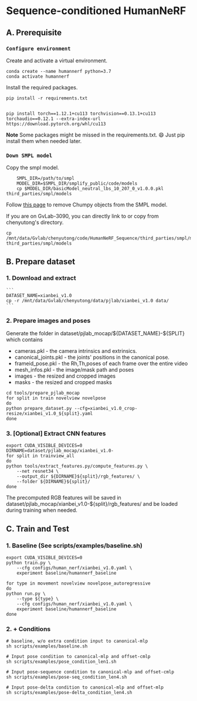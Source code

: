 # Sequence-conditioned HumanNeRF 
## A. Prerequisite
### `Configure environment`
Create and activate a virtual environment.

    conda create --name humannerf python=3.7
    conda activate humannerf

Install the required packages.

    pip install -r requirements.txt


    pip install torch==1.12.1+cu113 torchvision==0.13.1+cu113 torchaudio==0.12.1 --extra-index-url https://download.pytorch.org/whl/cu113


**Note** Some packages might be missed in the requirements.txt. 😄 Just pip install them when needed later.
### `Down SMPL model`

Copy the smpl model.
``````
    SMPL_DIR=/path/to/smpl
    MODEL_DIR=$SMPL_DIR/smplify_public/code/models
    cp $MODEL_DIR/basicModel_neutral_lbs_10_207_0_v1.0.0.pkl third_parties/smpl/models
``````
Follow [this page](https://github.com/vchoutas/smplx/tree/master/tools) to remove Chumpy objects from the SMPL model.

If you are on GvLab-3090, you can directly link to or copy from chenyutong's directory.
```
cp /mnt/data/Gvlab/chenyutong/code/HumanNeRF_Sequence/third_parties/smpl/models/basicModel_neutral_lbs_10_207_0_v1.0.0.pkl third_parties/smpl/models
```
## B. Prepare dataset
### 1. Download and extract
    ```
    DATASET_NAME=xianbei_v1.0
    cp -r /mnt/data/Gvlab/chenyutong/data/pjlab/xianbei_v1.0 data/
    ```
### 2. Prepare images and poses
Generate the folder in dataset/pjlab_mocap/\${DATASET_NAME}-\${SPLIT} which contains
* cameras.pkl - the camera intrinsics and extrinsics.
* canonical_joints.pkl -  the joints' positions in the canonical pose.
* frameid_pose.pkl - the Rh,Th,poses of each frame over the entire video
* mesh_infos.pkl - the image/mask path and poses
* images - the resized and cropped images
* masks - the resized and cropped masks
```
cd tools/prepare_pjlab_mocap
for split in train novelview novelpose
do
python prepare_dataset.py --cfg=xianbei_v1.0_crop-resize/xianbei_v1.0_${split}.yaml 
done
```


### 3. [Optional] Extract CNN features  

```
export CUDA_VISIBLE_DEVICES=0
DIRNAME=dataset/pjlab_mocap/xianbei_v1.0-
for split in trainview_all
do
python tools/extract_features.py/compute_features.py \
    --net resnet34 \
    --output_dir ${DIRNAME}${split}/rgb_features/ \
    --folder ${DIRNAME}${split}/
done
```
The precomputed RGB features will be saved in dataset/pjlab_mocap/xianbei_v1.0-${split}/rgb_features/ and be loaded during training when needed.

## C. Train and Test

### 1. Baseline (See scripts/examples/baseline.sh)
```
export CUDA_VISIBLE_DEVICES=0
python train.py \
    --cfg configs/human_nerf/xianbei_v1.0.yaml \
    experiment baseline/humannerf_baseline
    
for type in movement novelview novelpose_autoregressive
do
python run.py \
    --type ${type} \
    --cfg configs/human_nerf/xianbei_v1.0.yaml \
    experiment baseline/humannerf_baseline 
done

```

### 2. + Conditions
```
# baseline, w/o extra condition input to canonical-mlp
sh scripts/examples/baseline.sh 

# Input pose condition to canonical-mlp and offset-cmlp
sh scripts/examples/pose_condition_len1.sh

# Input pose-sequence condition to canonical-mlp and offset-cmlp
sh scripts/examples/pose-seq_condition_len4.sh

# Input pose-delta condition to canonical-mlp and offset-mlp
sh scripts/examples/pose-delta_condition_len4.sh

```


